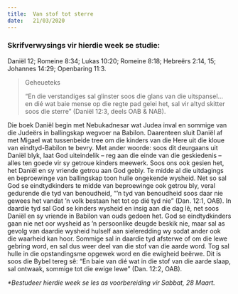 ```yaml
---
title:  Van stof tot sterre
date:   21/03/2020
---
```


### Skrifverwysings vir hierdie week se studie:  
Daniël 12; Romeine 8:34; Lukas 10:20; Romeine 8:18; Hebreërs 2:14, 15; Johannes 14:29; Openbaring 11:3. 

> <p>Geheueteks</p> 
> “En die verstandiges sal glinster soos die glans van die uitspansel… en dié wat baie mense op die regte pad gelei het, sal vir altyd skitter soos die sterre” (Daniël 12:3, deels OAB & NAB). 

Die boek Daniël begin met Nebukadnesar wat Judea inval en sommige van die Judeërs in ballingskap wegvoer na Babilon. Daarenteen sluit Daniël af met Migael wat tussenbeide tree om die kinders van die Here uit die kloue van eindtyd-Babilon te bevry. Met ander woorde: soos dit deurgaans uit Daniël blyk, laat God uiteindelik – reg aan die einde van die geskiedenis – alles ten goede vir sy getroue kinders meewerk. Soos ons ook gesien het, het Daniël en sy vriende getrou aan God gebly. Te midde al die uitdagings en beproewinge van ballingskap toon hulle ongekende wysheid. Net so sal God se eindtydkinders te midde van beproewinge ook getrou bly, veral gedurende die tyd van benoudheid, “’n tyd van benoudheid soos daar nie gewees het vandat ’n volk bestaan het tot op dié tyd nie” (Dan. 12:1, OAB). In daardie tyd sal God se kinders wysheid en insig aan die dag lê, net soos Daniël en sy vriende in Babilon van ouds gedoen het. God se eindtydkinders gaan nie net oor wysheid as ’n persoonlike deugde beskik nie, maar sal as gevolg van daardie wysheid hulself aan sieleredding wy sodat ander ook die waarheid kan hoor. Sommige sal in daardie tyd afsterwe of om die lewe gebring word, en sal dus weer deel van die stof van die aarde word. Tog sal hulle in die opstandingsme opgewek word en die ewigheid beërwe. Dit is soos die Bybel tereg sê: “En baie van dié wat in die stof van die aarde slaap, sal ontwaak, sommige tot die ewige lewe” (Dan. 12:2, OAB). 

_*Bestudeer hierdie week se les as voorbereiding vir Sabbat, 28 Maart._